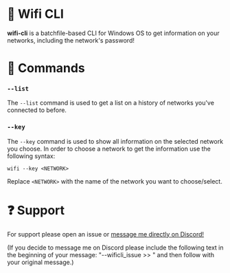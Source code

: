 # 🛜 Wifi CLI 

**wifi-cli** is a batchfile-based CLI for Windows OS to get information on your networks, including the network's password! 
# 🚀 Commands

### `--list`
The `--list` command is used to get a list on a history of networks you've connected to before.

### `--key`
The `--key` command is used to show all information on the selected network you choose. In order to choose a network to get the information use the following syntax: 
```
wifi --key <NETWORK>
```
Replace `<NETWORK>` with the name of the network you want to choose/select.

# ❓ Support

For support please open an issue or [message me directly on Discord!](https://discord.com/users/1157526846229991544)

(If you decide to message me on Discord please include the following text in the beginning of your message: "--wificli_issue >> " and then follow with your original message.)
